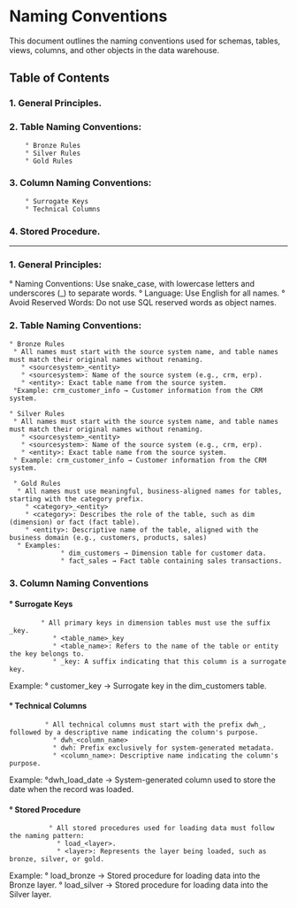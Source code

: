 # Naming Conventions
This document outlines the naming conventions used for schemas, tables, views, columns, and other objects in the data warehouse.

## Table of Contents

### 1. General Principles.
### 2. Table Naming Conventions:
        ° Bronze Rules
        ° Silver Rules
        ° Gold Rules
### 3. Column Naming Conventions:
        ° Surrogate Keys
        ° Technical Columns
### 4. Stored Procedure.
------------------------------------------------------------------------------------------------------------------------------------------------------------------

### 1. General Principles:

   ° Naming Conventions: Use snake_case, with lowercase letters and underscores (_) to separate words.
   ° Language: Use English for all names.
   ° Avoid Reserved Words: Do not use SQL reserved words as object names.
  
### 2. Table Naming Conventions:

    ° Bronze Rules
     ° All names must start with the source system name, and table names must match their original names without renaming.
       ° <sourcesystem>_<entity>
       ° <sourcesystem>: Name of the source system (e.g., crm, erp).
       ° <entity>: Exact table name from the source system.
     °Example: crm_customer_info → Customer information from the CRM system.
     
    ° Silver Rules
     ° All names must start with the source system name, and table names must match their original names without renaming.
       ° <sourcesystem>_<entity>
       ° <sourcesystem>: Name of the source system (e.g., crm, erp).
       ° <entity>: Exact table name from the source system.
     ° Example: crm_customer_info → Customer information from the CRM system.
     
     ° Gold Rules
      ° All names must use meaningful, business-aligned names for tables, starting with the category prefix.
        ° <category>_<entity>
        ° <category>: Describes the role of the table, such as dim (dimension) or fact (fact table).
        ° <entity>: Descriptive name of the table, aligned with the business domain (e.g., customers, products, sales)
      ° Examples:
                 ° dim_customers → Dimension table for customer data.
                 ° fact_sales → Fact table containing sales transactions.


### 3. Column Naming Conventions

####    ° Surrogate Keys
            ° All primary keys in dimension tables must use the suffix _key.
               ° <table_name>_key
               ° <table_name>: Refers to the name of the table or entity the key belongs to.
               ° _key: A suffix indicating that this column is a surrogate key.

Example: ° customer_key → Surrogate key in the dim_customers table.

####     ° Technical Columns
             ° All technical columns must start with the prefix dwh_, followed by a descriptive name indicating the column's purpose.
               ° dwh_<column_name>
               ° dwh: Prefix exclusively for system-generated metadata.
               ° <column_name>: Descriptive name indicating the column's purpose.

Example: °dwh_load_date → System-generated column used to store the date when the record was loaded.

####      ° Stored Procedure
              ° All stored procedures used for loading data must follow the naming pattern:
                ° load_<layer>.
                ° <layer>: Represents the layer being loaded, such as bronze, silver, or gold.

Example:
        ° load_bronze → Stored procedure for loading data into the Bronze layer.
        ° load_silver → Stored procedure for loading data into the Silver layer.
